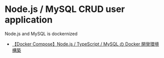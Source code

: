 # Node.js / MySQL CRUD user application
Node.js and MySQL is dockernized

- [【Docker Compose】Node.js / TypeScript / MySQL の Docker 開発環境構築](https://qiita.com/Yasushi-Mo/items/f0b5b7350db4598e9573)
